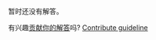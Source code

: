 
暂时还没有解答。

有兴趣[贡献你的解答](https://github.com/BFEdev/BFE.dev-solutions/blob/main/react-quiz/useeffect-timing-ii_zh.md)吗? [Contribute guideline](https://github.com/BFEdev/BFE.dev-solutions#how-to-contribute)
